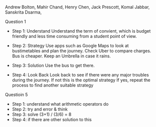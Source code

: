 Andrew Bolton,
Mahir Chand,
Henry Chen,
Jack Prescott,
Komal Jabbar,
Sanskrita Dsarma,

Question 1
- Step 1: Understand
Understand the term of convient, which is budget friendly and less time consuming from a student point of view.

- Step 2: Strategy
Use apps such as Google Maps to look at bustimetables and plan the journey.
Check Uber to compare charges. Bus is cheaper. Keep an Umbrella in case it rains.

- Step 3: Solution
Use the bus to get there.

- Step 4: Look Back
Look back to see if there were any major troubles during the journey. 
If not this is the optimal strategy
If yes, repeat the process to find another suitable strategy

Questioin 5
- Step 1: understand what arithmetic operators do
- Step 2: try and error & think
- Step 3: solve (3+1) / (3/6) = 8
- Step 4: if there are other solution to this
